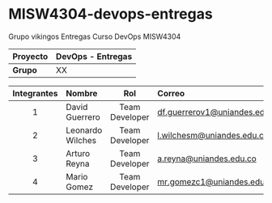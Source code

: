 # MISW4304-devops-entregas
Grupo vikingos Entregas Curso DevOps MISW4304

| Proyecto    | DevOps - Entregas  |
|---|---|
| **Grupo**   |     XX                     | 

| Integrantes |Nombre             |   Rol                       | Correo|
| :---: | :--- | :---: | :--- |
|     1        | David Guerrero    | Team Developer  | df.guerrerov1@uniandes.edu.co |
|     2        | Leonardo Wilches  | Team Developer  | l.wilchesm@uniandes.edu.co   |
|     3        | Arturo Reyna      | Team Developer  | a.reyna@uniandes.edu.co      |
|     4        | Mario Gomez       | Team Developer  | mr.gomezc1@uniandes.edu.co   |


